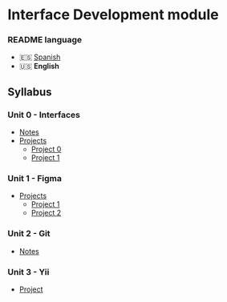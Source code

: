 # Interface Development module

### README language
- 🇪🇸 [Spanish](./README.md)
- 🇺🇸 **English**

## Syllabus
### Unit 0 - Interfaces
- [Notes](./Unidad0-Interfaces/Apuntes/)
- [Projects](./Unidad0-Interfaces/Proyectos/)
    - [Project 0](./Unidad0-Interfaces/Proyectos/Proyecto0/)
    - [Project 1](./Unidad0-Interfaces/Proyectos/Proyecto1-Color_y_tipografía/)
### Unit 1 - Figma
- [Projects](./Unidad1-Figma/Proyectos/)
    - [Project 1](./Unidad1-Figma/Proyectos/Proyecto1/)
    - [Project 2](./Unidad1-Figma/Proyectos/Proyecto2/)
### Unit 2 - Git
- [Notes](./Unidad2-Git/Apuntes/)
### Unit 3 - Yii
- [Project](./Unidad3-Yii/Proyecto3/)
